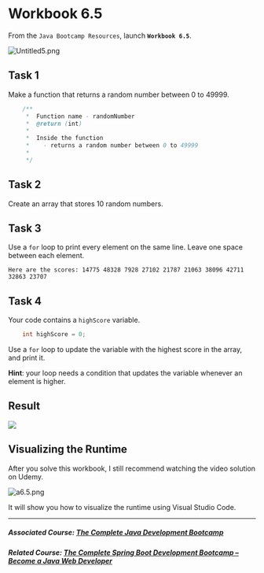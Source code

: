 # Workbook 6.5

From the `Java Bootcamp Resources`, launch **`Workbook 6.5`**.

![Untitled5.png](https://firebasestorage.googleapis.com/v0/b/learnthepart-75aed.appspot.com/o/images%2F8a50a87d-8768-4ee3-91d8-da9cbebce829?alt=media&token=64f21273-5bcb-4a49-858c-dd3709937c2e)

## Task 1

Make a function that returns a random number between 0 to 49999.

```java
    /**
     *  Function name - randomNumber
     *  @return (int)
     *
     *  Inside the function
     *    - returns a random number between 0 to 49999
     *
     */
```

## Task 2

Create an array that stores 10 random numbers. 

## Task 3

Use a `for` loop to print every element on the same line. Leave one space between each element.

```
Here are the scores: 14775 48328 7928 27102 21787 21063 38096 42711 32863 23707
```

## Task 4

Your code contains a `highScore` variable.

```java
    int highScore = 0;
```
Use a `for` loop to update the variable with the highest score in the array, and print it.

**Hint**: your loop needs a condition that updates the variable whenever an element is higher.

## Result

![](https://firebasestorage.googleapis.com/v0/b/learnthepart-75aed.appspot.com/o/images%2Fbee6f3dd-e6b6-4324-bffb-9e8a4c55fbe2?alt=media&token=0c5308d4-2cf5-4df5-aa3c-a23dee82055f)

## Visualizing the Runtime

After you solve this workbook, I still recommend watching the video solution on Udemy.

![a6.5.png](https://firebasestorage.googleapis.com/v0/b/learnthepart-75aed.appspot.com/o/images%2Fe2cd6986-5be6-4fb1-b92e-43ce7004b56b?alt=media&token=234f5542-2154-466f-a8fc-37eb6942abcc)

It will show you how to visualize the runtime using Visual Studio Code.

----------

##### Associated Course: [The Complete Java Development Bootcamp](https://udemy-redirect-app.herokuapp.com/java)
##### Related Course: [The Complete Spring Boot Development Bootcamp – Become a Java Web Developer](https://udemy-redirect-app.herokuapp.com/spring)